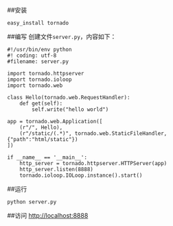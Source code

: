 ##安装
```
easy_install tornado
```

##编写
创建文件`server.py`，内容如下：
```
#!/usr/bin/env python
#! coding: utf-8
#filename: server.py
 
import tornado.httpserver
import tornado.ioloop
import tornado.web
 
class Hello(tornado.web.RequestHandler):
    def get(self):
        self.write("hello world")
 
app = tornado.web.Application([
    (r"/", Hello),
    (r"/static/(.*)", tornado.web.StaticFileHandler, {"path":"html/static"})
])
 
if __name__ == '__main__':
    http_server = tornado.httpserver.HTTPServer(app)
    http_server.listen(8888)
    tornado.ioloop.IOLoop.instance().start()
```

##运行
```
python server.py
```

##访问
[http://localhost:8888](http://localhost:8888)
